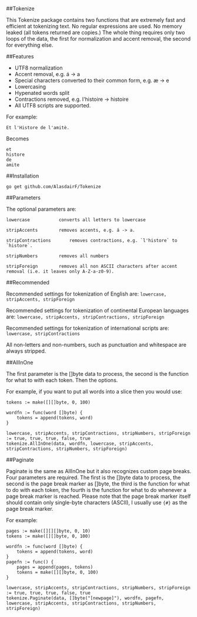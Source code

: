 ##Tokenize

This Tokenize package contains two functions that are extremely fast and efficient at tokenizing text. No regular expressions are used. No memory leaked (all tokens returned are copies.) The whole thing requires only two loops of the data, the first for normalization and accent removal, the second for everything else.

##Features

 * UTF8 normalization
 * Accent removal, e.g. á -> a
 * Special characters converted to their common form, e.g. æ -> e
 * Lowercasing
 * Hypenated words split
 * Contractions removed, e.g. l'histoire -> histoire
 * All UTF8 scripts are supported.

For example:

    Et l'Histore de l'amitè.
	
Becomes

    et
    histore
    de
    amite

##Installation

    go get github.com/AlasdairF/Tokenize

##Parameters

The optional parameters are:

    lowercase			converts all letters to lowercase

    stripAccents		removes accents, e.g. á -> a.

    stripContractions		removes contractions, e.g. `l'histore` to `histore`.

    stripNumbers		removes all numbers

    stripForeign		removes all non ASCII characters after accent removal (i.e. it leaves only A-Z-a-z0-9).

##Recommended

Recommended settings for tokenization of English are: `lowercase, stripAccents, stripForeign`

Recommended settings for tokenization of continental European languages are: `lowercase, stripAccents, stripContractions, stripForeign`

Recommended settings for tokenization of international scripts are: `lowercase, stripContractions`

All non-letters and non-numbers, such as punctuation and whitespace are always stripped.

##AllInOne

The first parameter is the []byte data to process, the second is the function for what to with each token. Then the options.

For example, if you want to put all words into a slice then you would use:

    tokens := make([][]byte, 0, 100)
    
    wordfn := func(word []byte) {
    	tokens = append(tokens, word)
    }
    
    lowercase, stripAccents, stripContractions, stripNumbers, stripForeign := true, true, true, false, true
    tokenize.AllInOne(data, wordfn, lowercase, stripAccents, stripContractions, stripNumbers, stripForeign)

##Paginate

Paginate is the same as AllInOne but it also recognizes custom page breaks. Four parameters are required. The first is the []byte data to process, the second is the page break marker as []byte, the third is the function for what to do with each token, the fourth is the function for what to do whenever a page break marker is reached. Please note that the page break marker itself should contain only single-byte characters (ASCII), I usually use `{#}` as the page break marker.

For example:

    pages := make([][][]byte, 0, 10)
    tokens := make([][]byte, 0, 100)
	
	wordfn := func(word []byte) {
    	tokens = append(tokens, word)
    }
	pagefn := func() {
		pages = append(pages, tokens)
		tokens = make([][]byte, 0, 100)
    }
    
    lowercase, stripAccents, stripContractions, stripNumbers, stripForeign := true, true, true, false, true
    tokenize.Paginate(data, []byte("[newpage]"), wordfn, pagefn, lowercase, stripAccents, stripContractions, stripNumbers, stripForeign)
